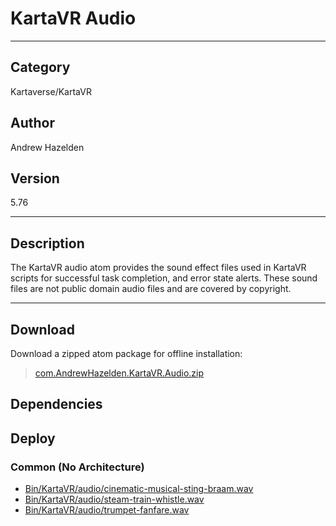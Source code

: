 # KartaVR Audio
___

## Category
Kartaverse/KartaVR

## Author
Andrew Hazelden

## Version
5.76

___

## Description
<p>The KartaVR audio atom provides the sound effect files used in KartaVR scripts for successful task completion, and error state alerts. These sound files are not public domain audio files and are covered by copyright.</p>

___

## Download

Download a zipped atom package for offline installation:
> [com.AndrewHazelden.KartaVR.Audio.zip](https://gitlab.com/WeSuckLess/Reactor/-/archive/master/Reactor-master.zip?path=Atoms/com.AndrewHazelden.KartaVR.Audio)  

## Dependencies

## Deploy

### Common (No Architecture)

<ul>
<li><a href="https://gitlab.com/WeSuckLess/Reactor/-/blob/master/Atoms/com.AndrewHazelden.KartaVR.Audio/Bin/KartaVR/audio/cinematic-musical-sting-braam.wav?ref_type=heads">Bin/KartaVR/audio/cinematic-musical-sting-braam.wav</a></li>
<li><a href="https://gitlab.com/WeSuckLess/Reactor/-/blob/master/Atoms/com.AndrewHazelden.KartaVR.Audio/Bin/KartaVR/audio/steam-train-whistle.wav?ref_type=heads">Bin/KartaVR/audio/steam-train-whistle.wav</a></li>
<li><a href="https://gitlab.com/WeSuckLess/Reactor/-/blob/master/Atoms/com.AndrewHazelden.KartaVR.Audio/Bin/KartaVR/audio/trumpet-fanfare.wav?ref_type=heads">Bin/KartaVR/audio/trumpet-fanfare.wav</a></li>
</ul>
